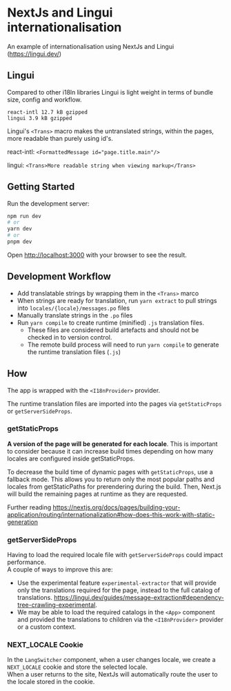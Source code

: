 # NextJs and Lingui internationalisation

An example of internationalisation using NextJs and Lingui (https://lingui.dev/)

## Lingui

Compared to other i18ln libraries Lingui is light weight in terms of bundle size, config and workflow.

`react-intl 12.7 kB gzipped`\
`lingui 3.9 kB gzipped`

Lingui's `<Trans>` macro makes the untranslated strings, within the pages, more readable than purely using id's.

react-intl: `<FormattedMessage id="page.title.main"/>`

lingui: `<Trans>More readable string when viewing markup</Trans>`

## Getting Started

Run the development server:

```bash
npm run dev
# or
yarn dev
# or
pnpm dev
```

Open [http://localhost:3000](http://localhost:3000) with your browser to see the result.


## Development Workflow

- Add translatable strings by wrapping them in the `<Trans>` marco
- When strings are ready for translation, run `yarn extract` to pull strings into `locales/{locale}/messages.po` files
- Manually translate strings in the `.po` files
- Run `yarn compile` to create runtime (minified) `.js` translation files. 
  - These files are considered build artefacts and should not be checked in to version control.
  - The remote build process will need to run `yarn compile` to generate the runtime translation files (`.js`)


## How

The app is wrapped with the `<I18nProvider>` provider.

The runtime translation files are imported into the pages via `getStaticProps` or `getServerSideProps`.

### getStaticProps

**A version of the page will be generated for each locale**. This is important to consider because it can increase build times depending on how many locales are configured inside getStaticProps.

To decrease the build time of dynamic pages with `getStaticProps`, use a fallback mode.
This allows you to return only the most popular paths and locales from getStaticPaths for prerendering during the build. Then, Next.js will build the remaining pages at runtime as they are requested.

Further reading https://nextjs.org/docs/pages/building-your-application/routing/internationalization#how-does-this-work-with-static-generation

### getServerSideProps

Having to load the required locale file with `getServerSideProps` could impact performance.\
A couple of ways to improve this are:
 - Use the experimental feature `experimental-extractor` that will provide only the translations required for the page, instead to the full catalog of translations. https://lingui.dev/guides/message-extraction#dependency-tree-crawling-experimental.
 - We may be able to load the required catalogs in the `<App>` component and provided the translations to children via the `<I18nProvider>` provider or a custom context.

### NEXT_LOCALE Cookie

In the `LangSwitcher` component, when a user changes locale, we create a `NEXT_LOCALE` cookie and store the selected locale.\
When a user returns to the site, NextJs will automatically route the user to the locale stored in the cookie.
